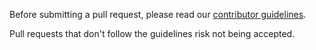 Before submitting a pull request, please read our [contributor guidelines](https://github.com/bbc/peaks.js/blob/master/CONTRIBUTING.md).

Pull requests that don't follow the guidelines risk not being accepted.
